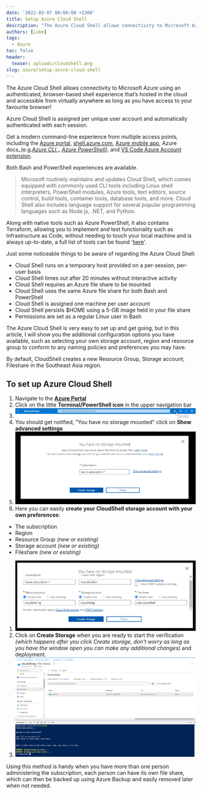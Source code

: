 ```yaml
---
date: '2022-03-07 00:00:00 +1300'
title: Setup Azure Cloud Shell
description: "The Azure Cloud Shell allows connectivity to Microsoft Azure using an authenticated, browser-based shell experience that’s hosted in the cloud and acces..."
authors: [Luke]
tags:
  - Azure
toc: false
header:
  teaser: uploads/cloudshell.png
slug: azure/setup-azure-cloud-shell
---
```

The Azure Cloud Shell allows connectivity to Microsoft Azure using an authenticated, browser-based shell experience that’s hosted in the cloud and accessible from virtually anywhere as long as you have access to your favourite browser!

Azure Cloud Shell is assigned per unique user account and automatically authenticated with each session.

Get a modern command-line experience from multiple access points, including the [Azure portal](https://portal.azure.com/), [shell.azure.com](https://shell.azure.com/), [Azure mobile app](https://azure.microsoft.com/en-us/get-started/azure-portal/mobile-app/?WT.mc_id=AZ-MVP-5004796), Azure docs_(e.g._[_Azure CLI_](https://learn.microsoft.com/en-us/cli/azure/?view=azure-cli-latest&WT.mc_id=AZ-MVP-5004796)_,_ [_Azure PowerShell_](https://learn.microsoft.com/en-us/powershell/azure/get-started-azureps?view=azps-7.5.0&WT.mc_id=AZ-MVP-5004796)_)_, and [VS Code Azure Account extension](https://marketplace.visualstudio.com/items?itemName=ms-vscode.azure-account).

Both Bash and PowerShell experiences are available.

> Microsoft routinely maintains and updates Cloud Shell, which comes equipped with commonly used CLI tools including Linux shell interpreters, PowerShell modules, Azure tools, text editors, source control, build tools, container tools, database tools, and more. Cloud Shell also includes language support for several popular programming languages such as Node.js, .NET, and Python.

Along with native tools such as Azure PowerShell, it also contains Terraform, allowing you to implement and test functionality such as Infrastructure as Code, without needing to touch your local machine and is always up-to-date, a full list of tools can be found '[here](https://learn.microsoft.com/en-us/azure/cloud-shell/features?WT.mc_id=AZ-MVP-5004796 "Features & tools for Azure Cloud Shell")'.

Just some noticeable things to be aware of regarding the Azure Cloud Shell:

* Cloud Shell runs on a temporary host provided on a per-session, per-user basis
* Cloud Shell times out after 20 minutes without interactive activity
* Cloud Shell requires an Azure file share to be mounted
* Cloud Shell uses the same Azure file share for both Bash and PowerShell
* Cloud Shell is assigned one machine per user account
* Cloud Shell persists $HOME using a 5-GB image held in your file share
* Permissions are set as a regular Linux user in Bash

The Azure Cloud Shell is very easy to set up and get going, but in this article, I will show you the additional configuration options you have available, such as selecting your own storage account, region and resource group to conform to any naming policies and preferences you may have.

By default, CloudShell creates a new Resource Group, Storage account, Fileshare in the Southeast Asia region.

## To set up Azure Cloud Shell

1. Navigate to the [**Azure Portal**](https://portal.azure.com/#home "Microsoft Azure - Portal")
2. Click on the little **Terminal/PowerShell icon** in the upper navigation bar
3. ![Azure Portal - Cloud Shell](/uploads/cloudshell_azureportal_icon.png "Azure Portal - Cloud Shell")
4. You should get notified, "You have no storage mounted" click on **Show advanced settings**
5. ![Azure Portal - Cloud Shell](/uploads/nostgmounted_azureportal.png)
6. Here you can easily **create your CloudShell storage account with your own preferences**:

* The subscription
* Region
* Resource Group _(new or existing)_
* Storage account _(new or existing)_
* Fileshare _(new or existing)_

1. ![Azure Portal - Cloud Shell Storage Account](/uploads/stgconfigured_azureportal.png)
2. Click on **Create Storage** when you are ready to start the verification _(which happens after you click Create storage, don't worry as long as you have the window open you can make any additional changes)_ and deployment.
3. ![Azure Portal - Cloud Shell](/uploads/cloudshell.png)

Using this method is handy when you have more than one person administering the subscription, each person can have its own file share, which can then be backed up using Azure Backup and easily removed later when not needed.
